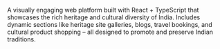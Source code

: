 A visually engaging web platform built with React + TypeScript that showcases the rich heritage and cultural diversity of India. Includes dynamic sections like heritage site galleries, blogs, travel bookings, and cultural product shopping – all designed to promote and preserve Indian traditions.
